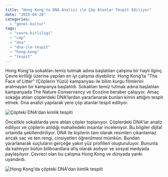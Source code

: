 ```yaml
---
title: "Hong Kong'ta DNA Analizi ile Çöp Atanlar Tespit Ediliyor"
date: "2015-04-28"
categories: 
  - "genel-kultur"
tags: 
  - "cevre-kirliligi"
  - "cop"
  - "dna"
  - "dna-ile-tespit"
  - "hong-kong"
  - "tespit"
---
```


Hong Kong'ta sokakları temiz tutmak adına başlatılan çalışma bir hayli ilginç. Çevre kirliliği üzerine yapılan en iyi çalışma diyebiliriz. Hong Kong'ta "The Face of Litter" (Çöplerin Yüzü) kampanyası ile bilim kurgu filmlerini aratmayan bir kampanya başlatıldı. Sokakları temiz tutmak adına başlatılan kampanyada The Nature Conservancy ve Ecozine beraber çalışıyor. Amaç sokağa atılan çöplerdeki DNA'lardan yararlanarak bunları kimin attığını tespit etmek. Dna analizi yapılarak yere çöp atanlar tespit ediliyor.

![Çöpteki DNA'dan kimlik tespiti](../images/2015-04-27-1430122947-1375472161.jpg)

Öncelikle sokaklarda yere atılan çöpler toplanıyor. Çöplerdeki DNA'lar analiz ediliyor ve çöplerin atıldığı mahalledeki insanlar inceleniyor. Bu bilgiler dijital ortamda şekillendiriliyor. DNA ile kişilerin tam olarak resimleri çıkarılamaz ancak saç ve ten rengi, cinsiyetleri öğrenilmesi mümkün. Bundan yararlanarak suçluların gerçeğe yakın yüz profilleri oluşturuluyor. Bununla da kalmıyor bütün billboardlara afiş olarak asılıyor ve sosyal medyada paylaşılıyor. Çevreci olan bu çalışma Hong Kong ve dünyada yankı uyandırdı. 

![Hong Kong'da çöpteki DNA'dan kimlik tespiti](../images/hong.png)
